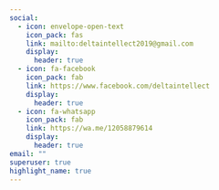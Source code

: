 ```yaml
---
social:
  - icon: envelope-open-text
    icon_pack: fas
    link: mailto:deltaintellect2019@gmail.com
    display:
      header: true
  - icon: fa-facebook
    icon_pack: fab
    link: https://www.facebook.com/deltaintellect
    display:
      header: true
  - icon: fa-whatsapp
    icon_pack: fab
    link: https://wa.me/12058879614
    display:
      header: true
email: ""
superuser: true
highlight_name: true
---
```

